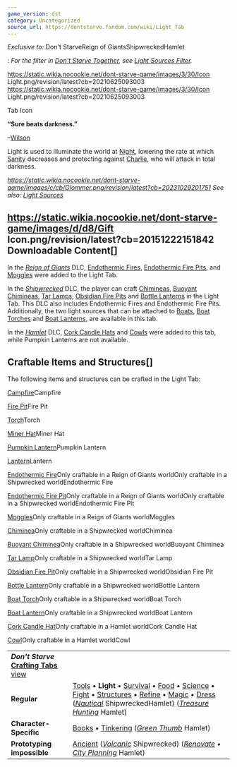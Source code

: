 ```yaml
---
game_version: dst
category: Uncategorized
source_url: https://dontstarve.fandom.com/wiki/Light_Tab
---
```


*Exclusive to:* Don't StarveReign of GiantsShipwreckedHamlet

:   *For the filter in [Don't Starve Together](/wiki/Don%27t_Starve_Together "Don't Starve Together"), see [Light Sources Filter](/wiki/Light_Sources_Filter "Light Sources Filter").*

 https://static.wikia.nocookie.net/dont-starve-game/images/3/30/Icon Light.png/revision/latest?cb=20210625093003 https://static.wikia.nocookie.net/dont-starve-game/images/3/30/Icon Light.png/revision/latest?cb=20210625093003 

Tab Icon

 

**“**Sure beats darkness.**”**

–[Wilson](/wiki/Wilson "Wilson")

Light is used to illuminate the world at [Night](/wiki/Night "Night"), lowering the rate at which [Sanity](/wiki/Sanity "Sanity") decreases and protecting against [Charlie](/wiki/Charlie "Charlie"), who will attack in total darkness.

*https://static.wikia.nocookie.net/dont-starve-game/images/c/cb/Glommer.png/revision/latest?cb=20231029201751 See also: [Light Sources](/wiki/Charlie#Light_Sources "Charlie")*

## https://static.wikia.nocookie.net/dont-starve-game/images/d/d8/Gift Icon.png/revision/latest?cb=20151222151842 Downloadable Content[]

In the *[Reign of Giants](/wiki/Reign_of_Giants "Reign of Giants")* DLC, [Endothermic Fires](/wiki/Endothermic_Fire "Endothermic Fire"), [Endothermic Fire Pits](/wiki/Endothermic_Fire_Pit "Endothermic Fire Pit"), and [Moggles](/wiki/Moggles "Moggles") were added to the Light Tab.

In the *[Shipwrecked](/wiki/Shipwrecked "Shipwrecked")* DLC, the player can craft [Chimineas](/wiki/Chiminea "Chiminea"), [Buoyant Chimineas](/wiki/Buoyant_Chiminea "Buoyant Chiminea"), [Tar Lamps](/wiki/Tar_Lamp "Tar Lamp"), [Obsidian Fire Pits](/wiki/Obsidian_Fire_Pit "Obsidian Fire Pit") and [Bottle Lanterns](/wiki/Bottle_Lantern "Bottle Lantern") in the Light Tab. This DLC also includes Endothermic Fires and Endothermic Fire Pits. Additionally, the two light sources that can be attached to [Boats](/wiki/Boats "Boats"), [Boat Torches](/wiki/Boat_Torch "Boat Torch") and [Boat Lanterns](/wiki/Boat_Lantern "Boat Lantern"), are available in this tab.

In the *[Hamlet](/wiki/Don%27t_Starve:_Hamlet "Don't Starve: Hamlet")* DLC, [Cork Candle Hats](/wiki/Cork_Candle_Hat "Cork Candle Hat") and [Cowls](/wiki/Cowl "Cowl") were added to this tab, while Pumpkin Lanterns are not available.

## Craftable Items and Structures[]

The following items and structures can be crafted in the Light Tab:

[Campfire](/wiki/Campfire "Campfire")Campfire

[Fire Pit](/wiki/Fire_Pit "Fire Pit")Fire Pit

[Torch](/wiki/Torch "Torch")Torch

[Miner Hat](/wiki/Miner_Hat "Miner Hat")Miner Hat

[Pumpkin Lantern](/wiki/Pumpkin_Lantern "Pumpkin Lantern")Pumpkin Lantern

[Lantern](/wiki/Lantern "Lantern")Lantern

[Endothermic Fire](/wiki/Endothermic_Fire "Endothermic Fire")Only craftable in a Reign of Giants worldOnly craftable in a Shipwrecked worldEndothermic Fire

[Endothermic Fire Pit](/wiki/Endothermic_Fire_Pit "Endothermic Fire Pit")Only craftable in a Reign of Giants worldOnly craftable in a Shipwrecked worldEndothermic Fire Pit

[Moggles](/wiki/Moggles "Moggles")Only craftable in a Reign of Giants worldMoggles

[Chiminea](/wiki/Chiminea "Chiminea")Only craftable in a Shipwrecked worldChiminea

[Buoyant Chiminea](/wiki/Buoyant_Chiminea "Buoyant Chiminea")Only craftable in a Shipwrecked worldBuoyant Chiminea

[Tar Lamp](/wiki/Tar_Lamp "Tar Lamp")Only craftable in a Shipwrecked worldTar Lamp

[Obsidian Fire Pit](/wiki/Obsidian_Fire_Pit "Obsidian Fire Pit")Only craftable in a Shipwrecked worldObsidian Fire Pit

[Bottle Lantern](/wiki/Bottle_Lantern "Bottle Lantern")Only craftable in a Shipwrecked worldBottle Lantern

[Boat Torch](/wiki/Boat_Torch "Boat Torch")Only craftable in a Shipwrecked worldBoat Torch

[Boat Lantern](/wiki/Boat_Lantern "Boat Lantern")Only craftable in a Shipwrecked worldBoat Lantern

[Cork Candle Hat](/wiki/Cork_Candle_Hat "Cork Candle Hat")Only craftable in a Hamlet worldCork Candle Hat

[Cowl](/wiki/Cowl "Cowl")Only craftable in a Hamlet worldCowl

|  |  |
| --- | --- |
| ***Don't Starve* [Crafting Tabs](/wiki/Category:Game_Tabs "Category:Game Tabs")** [view](/wiki/Template:Tabs "Template:Tabs") | |
| **Regular** | [Tools](/wiki/Tools_Tab "Tools Tab") • **Light** • [Survival](/wiki/Survival_Tab "Survival Tab") • [Food](/wiki/Food_Tab "Food Tab") • [Science](/wiki/Science_Tab "Science Tab") • [Fight](/wiki/Fight_Tab "Fight Tab") • [Structures](/wiki/Structures_Tab "Structures Tab") • [Refine](/wiki/Refine_Tab "Refine Tab") • [Magic](/wiki/Magic_Tab "Magic Tab") • [Dress](/wiki/Dress_Tab "Dress Tab") (*[Nautical](/wiki/Nautical_Tab "Nautical Tab")* ShipwreckedHamlet) (*[Treasure Hunting](/wiki/Treasure_Hunting_Tab "Treasure Hunting Tab")* Hamlet) |
| **Character-Specific** | [Books](/wiki/Books_Tab "Books Tab") • [Tinkering](/wiki/Tinkering_Tab "Tinkering Tab") (*[Green Thumb](/wiki/Green_Thumb_Tab "Green Thumb Tab")* Hamlet) |
| **Prototyping impossible** | [Ancient](/wiki/Ancient_Tab "Ancient Tab") (*[Volcanic](/wiki/Volcanic_Tab "Volcanic Tab")* Shipwrecked) (*[Renovate](/wiki/Renovate_Tab "Renovate Tab") • [City Planning](/wiki/City_Planning_Tab "City Planning Tab")* Hamlet) |